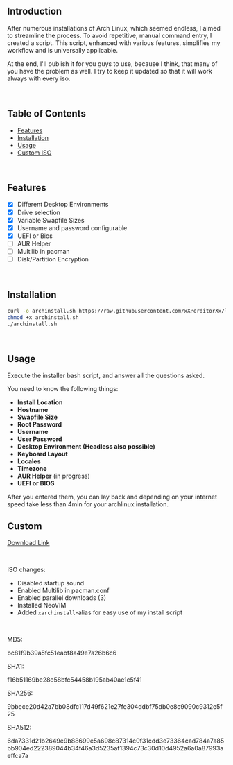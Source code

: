 ## Introduction
After numerous installations of Arch Linux, which seemed endless, I aimed to streamline the process. To avoid repetitive, manual command entry, I created a script. This script, enhanced with various features, simplifies my workflow and is universally applicable.

At the end, I'll publish it for you guys to use, because I think, that many of you have the problem as well.
I try to keep it updated so that it will work always with every iso.

<br>

## Table of Contents
- [Features](#features)
- [Installation](#installation)
- [Usage](#usage)
- [Custom ISO](#custom)

<br>

## Features
- [x] Different Desktop Environments
- [x] Drive selection 
- [x] Variable Swapfile Sizes
- [x] Username and password configurable
- [x] UEFI or Bios
- [ ] AUR Helper
- [ ] Multilib in pacman
- [ ] Disk/Partition Encryption

<br>

## Installation
```bash
curl -o archinstall.sh https://raw.githubusercontent.com/xXPerditorXx/linuxinstall/main/archinstall.sh
chmod +x archinstall.sh
./archinstall.sh
```
<br>

## Usage
Execute the installer bash script, and answer all the questions asked.

You need to know the following things:
- **Install Location**
- **Hostname**
- **Swapfile Size**
- **Root Password**
- **Username**
- **User Password**
- **Desktop Environment (Headless also possible)**
- **Keyboard Layout**
- **Locales**
- **Timezone**
- **AUR Helper** (in progress)
- **UEFI or BIOS**

After you entered them, you can lay back and depending on your internet speed take less than 4min for your archlinux installation.

## Custom
[Download Link](https://mega.nz/file/hpN2HZRY#HlZec2F4VIgUP11KMmoBSnvsfxFCojvwxkwIq_XKwv0)


<br>

ISO changes:
- Disabled startup sound
- Enabled Multilib in pacman.conf
- Enabled parallel downloads (3)
- Installed NeoVIM
- Added `xarchinstall`-alias for easy use of my install script

<br>

MD5:

bc81f9b39a5fc51eabf8a49e7a26b6c6

SHA1:

f16b51169be28e58bfc54458b195ab40ae1c5f41

SHA256: 

9bbece20d42a7bb08dfc117d49f621e27fe304ddbf75db0e8c9090c9312e5f25

SHA512: 

6da7331d21b2649e9b88699e5a698c87314c0f31cdd3e73364cad784a7a85bb904ed222389044b34f46a3d5235af1394c73c30d10d4952a6a0a87993aeffca7a

